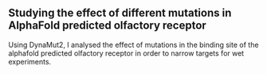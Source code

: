 ## Studying the effect of different mutations in AlphaFold predicted olfactory receptor

Using DynaMut2, I analysed the effect of mutations in the binding site of the alphafold predicted olfactory receptor in order to narrow targets for wet experiments.
